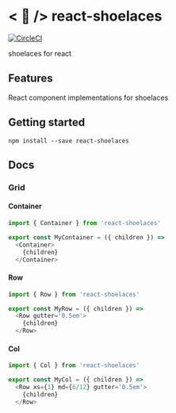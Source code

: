 # < 👟 /> react-shoelaces
[![CircleCI](https://circleci.com/gh/will-hitchcock/react-shoelaces.svg?style=svg)](https://circleci.com/gh/will-hitchcock/react-shoelaces)

shoelaces for react

## Features
React component implementations for shoelaces

## Getting started

```
npm install --save react-shoelaces
```

## Docs

### Grid

#### Container
```javascript
import { Container } from 'react-shoelaces'

export const MyContainer = ({ children }) =>
  <Container>
    {children}
  </Container>
```
#### Row
```javascript
import { Row } from 'react-shoelaces'

export const MyRow = ({ children }) =>
  <Row gutter='0.5em'>
    {children}
  </Row>
```
#### Col
```javascript
import { Col } from 'react-shoelaces'

export const MyCol = ({ children }) =>
  <Row xs={1} md={6/12} gutter='0.5em'>
    {children}
  </Row>
```
